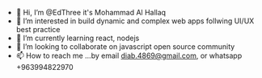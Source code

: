 - 👋 Hi, I’m @EdThree it's Mohammad Al Hallaq
- 👀 I’m interested in build dynamic and complex web apps follwing UI/UX best practice
- 🌱 I’m currently learning react, nodejs  
- 💞️ I’m looking to collaborate on javascript open source community 
- 📫 How to reach me ...by email diab.4869@gmail.com, or whatsapp +963994822970

<!---
HBO30/HBO30 is a ✨ special ✨ repository because its `README.md` (this file) appears on your GitHub profile.
You can click the Preview link to take a look at your changes.
--->
